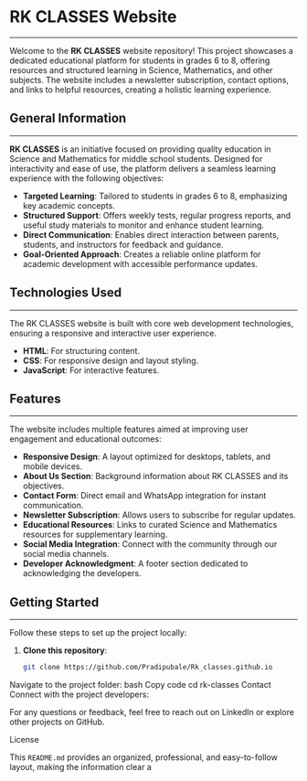 # RK CLASSES Website

---

Welcome to the **RK CLASSES** website repository! This project showcases a dedicated educational platform for students in grades 6 to 8, offering resources and structured learning in Science, Mathematics, and other subjects. The website includes a newsletter subscription, contact options, and links to helpful resources, creating a holistic learning experience.

## General Information

---

**RK CLASSES** is an initiative focused on providing quality education in Science and Mathematics for middle school students. Designed for interactivity and ease of use, the platform delivers a seamless learning experience with the following objectives:

- **Targeted Learning**: Tailored to students in grades 6 to 8, emphasizing key academic concepts.
- **Structured Support**: Offers weekly tests, regular progress reports, and useful study materials to monitor and enhance student learning.
- **Direct Communication**: Enables direct interaction between parents, students, and instructors for feedback and guidance.
- **Goal-Oriented Approach**: Creates a reliable online platform for academic development with accessible performance updates.

## Technologies Used

---

The RK CLASSES website is built with core web development technologies, ensuring a responsive and interactive user experience.

- **HTML**: For structuring content.
- **CSS**: For responsive design and layout styling.
- **JavaScript**: For interactive features.

## Features

---

The website includes multiple features aimed at improving user engagement and educational outcomes:

- **Responsive Design**: A layout optimized for desktops, tablets, and mobile devices.
- **About Us Section**: Background information about RK CLASSES and its objectives.
- **Contact Form**: Direct email and WhatsApp integration for instant communication.
- **Newsletter Subscription**: Allows users to subscribe for regular updates.
- **Educational Resources**: Links to curated Science and Mathematics resources for supplementary learning.
- **Social Media Integration**: Connect with the community through our social media channels.
- **Developer Acknowledgment**: A footer section dedicated to acknowledging the developers.

## Getting Started

---

Follow these steps to set up the project locally:

1. **Clone this repository**:
   ```bash
   git clone https://github.com/Pradipubale/Rk_classes.github.io
Navigate to the project folder:
bash
Copy code
cd rk-classes
Contact
Connect with the project developers:

<span style="margin-right: 30px;"></span>


For any questions or feedback, feel free to reach out on LinkedIn or explore other projects on GitHub.

License


This `README.md` provides an organized, professional, and easy-to-follow layout, making the information clear a
